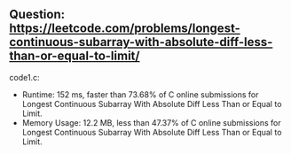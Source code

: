 ## Question: https://leetcode.com/problems/longest-continuous-subarray-with-absolute-diff-less-than-or-equal-to-limit/

code1.c:
* Runtime: 152 ms, faster than 73.68% of C online submissions for Longest Continuous Subarray With Absolute Diff Less Than or Equal to Limit.
* Memory Usage: 12.2 MB, less than 47.37% of C online submissions for Longest Continuous Subarray With Absolute Diff Less Than or Equal to Limit.